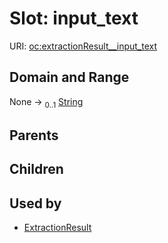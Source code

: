 
# Slot: input_text




URI: [oc:extractionResult__input_text](http://w3id.org/ontogpt/ontology-class-templateextractionResult__input_text)


## Domain and Range

None &#8594;  <sub>0..1</sub> [String](types/String.md)

## Parents


## Children


## Used by

 * [ExtractionResult](ExtractionResult.md)
